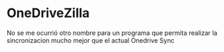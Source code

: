 # OneDriveZilla
No se me ocurrió otro nombre para un programa que permita realizar la sincronizacion mucho mejor que el actual Onedrive Sync
